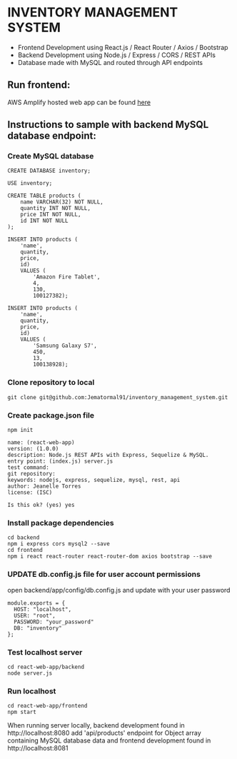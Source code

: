 # INVENTORY MANAGEMENT SYSTEM

* Frontend Development using React.js / React Router / Axios / Bootstrap
* Backend Development using Node.js / Express / CORS / REST APIs
* Database made with MySQL and routed through API endpoints

## Run frontend:

AWS Amplify hosted web app can be found [here](https://dev.d1w4qt98db7pyr.amplifyapp.com)

## Instructions to sample with backend MySQL database endpoint:

### Create MySQL database
``````
CREATE DATABASE inventory;

USE inventory;

CREATE TABLE products (
    name VARCHAR(32) NOT NULL,
    quantity INT NOT NULL,
    price INT NOT NULL,
    id INT NOT NULL
);

INSERT INTO products (
    'name',
    quantity,
    price,
    id) 
    VALUES (
        'Amazon Fire Tablet',
        4,
        130,
        100127382);

INSERT INTO products (
    'name',
    quantity,
    price,
    id) 
    VALUES (
        'Samsung Galaxy S7',
        450,
        13,
        100138928);
```````
### Clone repository to local
````
git clone git@github.com:Jematormal91/inventory_management_system.git
````
### Create package.json file
````
npm init

name: (react-web-app) 
version: (1.0.0) 
description: Node.js REST APIs with Express, Sequelize & MySQL.
entry point: (index.js) server.js
test command: 
git repository: 
keywords: nodejs, express, sequelize, mysql, rest, api
author: Jeanelle Torres
license: (ISC)

Is this ok? (yes) yes

````
### Install package dependencies
````
cd backend
npm i express cors mysql2 --save
cd frontend
npm i react react-router react-router-dom axios bootstrap --save
````
### UPDATE db.config.js file for user account permissions

open backend/app/config/db.config.js and update with your user password

``````
module.exports = {
  HOST: "localhost",
  USER: "root",
  PASSWORD: "your_password"
  DB: "inventory"
};
``````
### Test localhost server 

```
cd react-web-app/backend
node server.js
```
### Run localhost

```
cd react-web-app/frontend
npm start
```
When running server locally, backend development found in http://localhost:8080 add 'api/products' endpoint for Object array containing MySQL database data and frontend development found in http://localhost:8081




